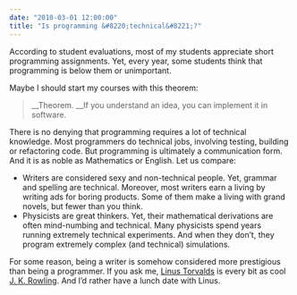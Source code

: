 ```yaml
---
date: "2010-03-01 12:00:00"
title: "Is programming &#8220;technical&#8221;?"
---
```




According to student evaluations, most of my students appreciate short programming assignments. Yet, every year, some students think that programming is below them or unimportant.

Maybe I should start my courses with this theorem:

> __Theorem. __If you understand an idea, you can implement it in software.


There is no denying that programming requires a lot of technical knowledge. Most programmers do technical jobs, involving testing, building or refactoring code. But programming is ultimately a communication form. And it is as noble as Mathematics or English. Let us compare:

- Writers are considered sexy and non-technical people. Yet, grammar and spelling are technical. Moreover, most writers earn a living by writing ads for boring products. Some of them make a living with grand novels, but fewer than you think.
- Physicists are great thinkers. Yet, their mathematical derivations are often mind-numbing and technical. Many physicists spend years running extremely technical experiments. And when they don&rsquo;t, they program extremely complex (and technical) simulations.


For some reason, being a writer is somehow considered more prestigious than being a programmer. If you ask me, [Linus Torvalds](https://en.wikipedia.org/wiki/Linus_Torvalds) is every bit as cool [J. K. Rowling](https://en.wikipedia.org/wiki/J._K._Rowling). And I&rsquo;d rather have a lunch date with Linus.

